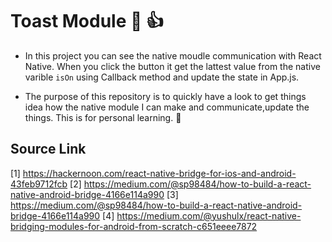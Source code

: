 # Toast Module :wave: :+1:
* In this project you can see the native moudle communication with React Native. When you click the button it get the lattest value from the native varible `isOn` using Callback method and update the state in App.js. 

* The purpose of this repository is to quickly have a look to get things idea how the native module I can make and communicate,update the things. This is for personal learning. :wave:

## Source Link
[1] https://hackernoon.com/react-native-bridge-for-ios-and-android-43feb9712fcb
[2] https://medium.com/@sp98484/how-to-build-a-react-native-android-bridge-4166e114a990
[3] https://medium.com/@sp98484/how-to-build-a-react-native-android-bridge-4166e114a990
[4] https://medium.com/@yushulx/react-native-bridging-modules-for-android-from-scratch-c651eeee7872
